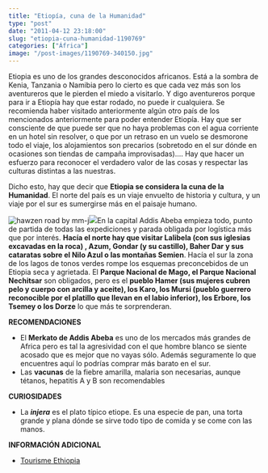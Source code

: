 ```yaml
---
title: "Etiopía, cuna de la Humanidad"
type: "post"
date: "2011-04-12 23:18:00"
slug: "etiopia-cuna-humanidad-1190769"
categories: ["África"]
image: "/post-images/1190769-340150.jpg"
---
```


[](/wp-content/uploads/2011/04/1190769-340151.jpg)

Etiopia es uno de los grandes desconocidos africanos. Está a la sombra de Kenia, Tanzania o Namibia pero lo cierto es que cada vez más son los aventureros que le pierden el miedo a visitarlo. Y digo aventureros porque para ir a Etiopía hay que estar rodado, no puede ir cualquiera. Se recomienda haber visitado anteriormente algún otro país de los mencionados anteriormente para poder entender Etiopía. Hay que ser consciente de que puede ser que no haya problemas con el agua corriente en un hotel sin resolver, o que por un retraso en un vuelo se desmorone todo el viaje, los alojamientos son precarios (sobretodo en el sur dónde en ocasiones son tiendas de campaña improvisadas).... Hay que hacer un esfuerzo para reconocer el verdadero valor de las cosas y respectar las culturas distintas a las nuestras.

Dicho esto, hay que decir que **Etiopia se considera la cuna de la Humanidad**. El norte del país es un viaje envuelto de historia y cultura, y un viaje por el sur es sumergirse más en el paisaje humano.

![hawzen road by mm-j](/post-images/1190769-340150.jpg "hawzen road by mm-j")![](/post-images/1988876356)En la capital Addis Abeba empieza todo, punto de partida de todas las expediciones y parada obligada por logística más que por interés. **Hacía el norte hay que visitar Lalibela (con sus iglesias excavadas en la roca) , Azum, Gondar (y su castillo), Baher Dar y sus cataratas sobre el Nilo Azul o las montañas Semien**. Hacía el sur la zona de los lagos de tonos verdes rompe los esquemas preconcebidos de un Etiopia seca y agrietada. El **Parque Nacional de Mago, el Parque Nacional Nechitsar** son obligados, pero es el **pueblo Hamer (sus mujeres cubren pelo y cuerpo con arcilla y aceite), los Karo, los Mursi (pueblo guerrero reconocible por el platillo que llevan en el labio inferior), los Erbore, los Tsemey o los Dorze** lo que más te sorprenderan.

**RECOMENDACIONES**

- [](/wp-content/uploads/2011/04/1190769-340149.jpg)El **Merkato de Addis Abeba** es uno de los mercados más grandes de Africa pero es tal la agresividad con el que hombre blanco se siente acosado que es mejor que no vayas sólo. Además seguramente lo que encuentres aquí lo podrías comprar más barato en el sur.
- Las **vacunas** de la fiebre amarilla, malaria son necesarias, aunque tétanos, hepatitis A y B son recomendables

 **CURIOSIDADES**

- La ***injera*** es el plato típico etiope. Es una especie de pan, una torta grande y plana dónde se sirve todo tipo de comida y se come con las manos.

**INFORMACIÓN ADICIONAL**

- [Tourisme Ethiopia](http://www.tourismethiopia.org)